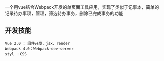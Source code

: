 一个用vue结合Webpack开发的单页面工具应用，实现了类似于记事本，简单的记录待办事项，管理，筛选待办事务，删除已完成事务的功能
## 开发技能
    Vue 2.0 : 组件开发，jsx、render
    Webpack 4.0：Webpack-dev-server
    styl ：CSS
